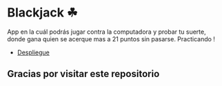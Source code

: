 # Blackjack  ☘

App en la cuál podrás jugar contra la computadora y probar tu suerte, donde gana quien se acerque mas a 21 puntos sin pasarse.
 Practicando !

* [Despliegue](https://bucolic-youtiao-057fbf.netlify.app/)

## Gracias por visitar este repositorio
